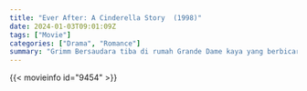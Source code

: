 ```yaml
---
title: "Ever After: A Cinderella Story  (1998)"
date: 2024-01-03T09:01:09Z
tags: ["Movie"]
categories: ["Drama", "Romance"]
summary: "Grimm Bersaudara tiba di rumah Grande Dame kaya yang berbicara tentang banyak legenda seputar dongeng gadis cinder sebelum menceritakan kisah kebenaran kisah nenek moyangnya."
---
```


<mux-player stream-type="on-demand"
src="https://kp3d-my.sharepoint.com/personal/ryoo_kp3d_onmicrosoft_com/_layouts/15/download.aspx?share=EallXJrMcK5ArBgoJNzB74UBX5OsllRCchveKJHvr49k6w" prefer-playback="mse" controls>

</mux-player>


{{< movieinfo id="9454" >}}

<script src="https://cdn.jsdelivr.net/npm/@mux/mux-player"></script>

 <script type="application/ld+json ">
{
"@context": "https://schema.org/",
"@type": "VideoObject",
"name": "Ever After: A Cinderella Story",
"contentUrl": "https://stream.mux.com/XTe64lEocYQDsHBltjd024IHx4pcpBpS01bzWyMwvOuPo.m3u8",
"thumbnailUrl": "https://www.themoviedb.org/t/p/original/9eSoJrj8LkbUzuPSJzgSXWKexKj.jpg?width=314&fit_mode=preserve&time=25",
"uploadDate": "2023-12-25T06:24:19Z",
}

</script>